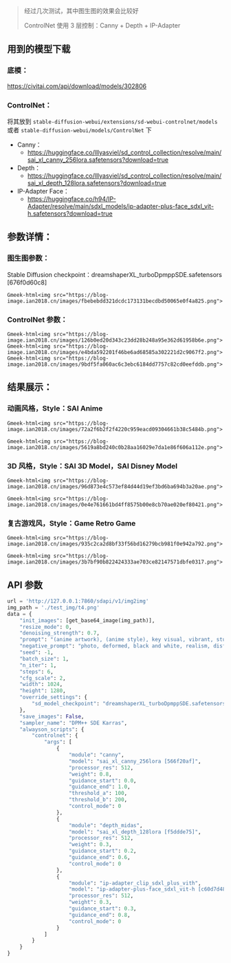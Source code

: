 > 经过几次测试，其中图生图的效果会比较好
>
> ControlNet 使用 3 层控制：Canny + Depth + IP-Adapter

## 用到的模型下载
### 底模：
https://civitai.com/api/download/models/302806

### ControlNet：
将其放到 `stable-diffusion-webui/extensions/sd-webui-controlnet/models` 或者 `stable-diffusion-webui/models/ControlNet` 下
- Canny：
  - https://huggingface.co/lllyasviel/sd_control_collection/resolve/main/sai_xl_canny_256lora.safetensors?download=true
- Depth：
  - https://huggingface.co/lllyasviel/sd_control_collection/resolve/main/sai_xl_depth_128lora.safetensors?download=true
- IP-Adapter Face：
  - https://huggingface.co/h94/IP-Adapter/resolve/main/sdxl_models/ip-adapter-plus-face_sdxl_vit-h.safetensors?download=true


## 参数详情：

### 图生图参数：
Stable Diffusion checkpoint：dreamshaperXL_turboDpmppSDE.safetensors [676f0d60c8]

`Gmeek-html<img src="https://blog-image.ian2018.cn/images/fbebebdd321dcdc173131becdbd50065e0f4a825.png">`

### ControlNet 参数：

`Gmeek-html<img src="https://blog-image.ian2018.cn/images/126b0ed20d343c23dd28b248a95e362d61958b6e.png">`
`Gmeek-html<img src="https://blog-image.ian2018.cn/images/e4bda592201f46be6ad68585a302221d2c9067f2.png">`
`Gmeek-html<img src="https://blog-image.ian2018.cn/images/9bdf5fa060ac6c3ebc6184dd7757c82cd0eefddb.png">`

## 结果展示：

### 动画风格，Style：SAI Anime

`Gmeek-html<img src="https://blog-image.ian2018.cn/images/72a2f6b2f2f4220c959eacd09304661b38c5484b.png">`

`Gmeek-html<img src="https://blog-image.ian2018.cn/images/5619a8bd240c0b28aa16029e7da1e86f606a112e.png">`

### 3D 风格，Style：SAI 3D Model，SAI Disney Model

`Gmeek-html<img src="https://blog-image.ian2018.cn/images/96d873e4c573ef84d44d19ef3bd6ba694b3a20ae.png">`

`Gmeek-html<img src="https://blog-image.ian2018.cn/images/0e4e761661bd4ff8575b00e8cb70ae020ef80421.png">`

### 复古游戏风，Style：Game Retro Game

`Gmeek-html<img src="https://blog-image.ian2018.cn/images/935c2ca2d8bf33f56bd16279bcb981f0e942a792.png">`

`Gmeek-html<img src="https://blog-image.ian2018.cn/images/3b7bf90b822424333ae703ce82147571dbfe0317.png">`

## API 参数

```python
url = 'http://127.0.0.1:7860/sdapi/v1/img2img'
img_path = './test_img/t4.png'
data = {
    "init_images": [get_base64_image(img_path)],
    "resize_mode": 0,
    "denoising_strength": 0.7,
    "prompt": "(anime artwork), (anime style), key visual, vibrant, studio anime, highly detailed",
    "negative_prompt": "photo, deformed, black and white, realism, disfigured, low contrast",
    "seed": -1,
    "batch_size": 1,
    "n_iter": 1,
    "steps": 6,
    "cfg_scale": 2,
    "width": 1024,
    "height": 1280,
    "override_settings": {
        "sd_model_checkpoint": "dreamshaperXL_turboDpmppSDE.safetensors [676f0d60c8]"
    },
    "save_images": False,
    "sampler_name": "DPM++ SDE Karras",
    "alwayson_scripts": {
        "controlnet": {
            "args": [
                {
                    "module": "canny",
                    "model": "sai_xl_canny_256lora [566f20af]",
                    "processor_res": 512,
                    "weight": 0.8,
                    "guidance_start": 0.0,
                    "guidance_end": 1.0,
                    "threshold_a": 100,
                    "threshold_b": 200,
                    "control_mode": 0
                },
                {
                    "module": "depth_midas",
                    "model": "sai_xl_depth_128lora [f5ddde75]",
                    "processor_res": 512,
                    "weight": 0.3,
                    "guidance_start": 0.2,
                    "guidance_end": 0.6,
                    "control_mode": 0
                },
                {
                    "module": "ip-adapter_clip_sdxl_plus_vith",
                    "model": "ip-adapter-plus-face_sdxl_vit-h [c60d7d48]",
                    "processor_res": 512,
                    "weight": 0.3,
                    "guidance_start": 0.3,
                    "guidance_end": 0.8,
                    "control_mode": 0
                }
            ]
        }
    }
}
```
<!-- ##{"timestamp":1703228951}## -->